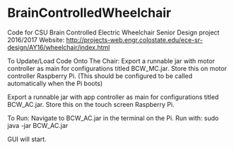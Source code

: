 # BrainControlledWheelchair
Code for CSU Brain Controlled Electric Wheelchair Senior Design project 2016/2017
Website: http://projects-web.engr.colostate.edu/ece-sr-design/AY16/wheelchair/index.html

To Update/Load Code Onto The Chair:
Export a runnable jar with motor controller as main for configurations titled BCW_MC.jar. Store this on motor controller Raspberry Pi.
(This should be configured to be called automatically when the Pi boots)

Export a runnable jar with app controller as main for configurations titled BCW_AC.jar. Store this on the touch screen Raspberry Pi.

To Run:
Navigate to BCW_AC.jar in the terminal on the Pi. 
Run with: sudo java -jar BCW_AC.jar

GUI will start.
